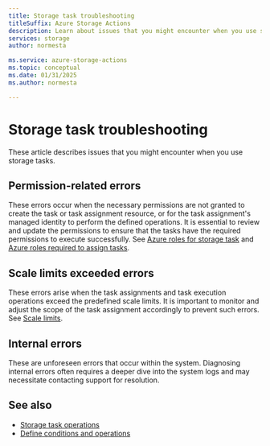 ```yaml
---
title: Storage task troubleshooting
titleSuffix: Azure Storage Actions
description: Learn about issues that you might encounter when you use storage tasks along with recommended workarounds.
services: storage
author: normesta

ms.service: azure-storage-actions
ms.topic: conceptual
ms.date: 01/31/2025
ms.author: normesta

---
```


# Storage task troubleshooting

These article describes issues that you might encounter when you use storage tasks.

## Permission-related errors

These errors occur when the necessary permissions are not granted to create the task or task assignment resource, or for the task assignment's managed identity to perform the defined operations. It is essential to review and update the permissions to ensure that the tasks have the required permissions to execute successfully. See [Azure roles for storage task](storage-task-authorization-roles.md) and [Azure roles required to assign tasks](storage-task-authorization-roles-assign.md).

## Scale limits exceeded errors

These errors arise when the task assignments and task execution operations exceed the predefined scale limits. It is important to monitor and adjust the scope of the task assignment accordingly to prevent such errors. See [Scale limits](storage-tasks/storage-task-known-issues.md#scale-limits).

## Internal errors

These are unforeseen errors that occur within the system. Diagnosing internal errors often requires a deeper dive into the system logs and may necessitate contacting support for resolution.

## See also

- [Storage task operations](storage-task-operations.md)
- [Define conditions and operations](storage-task-conditions-operations-edit.md)
